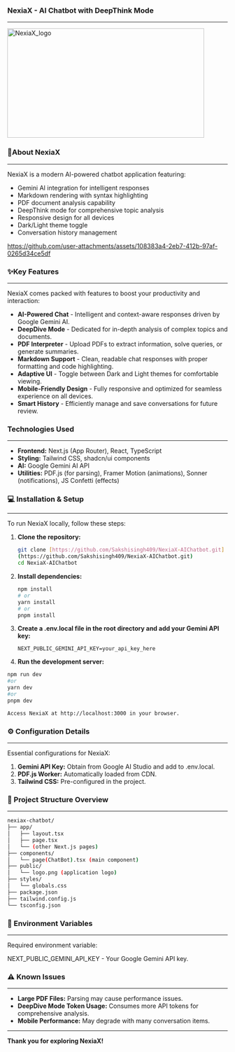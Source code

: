 ### NexiaX - AI Chatbot with DeepThink Mode
---
<img width="450" height="250" alt="NexiaX_logo" src="https://github.com/user-attachments/assets/1390f17c-bae0-46bc-a570-4d277963713f" />

### 🚀About NexiaX 
---
NexiaX is a modern AI-powered chatbot application featuring:
* Gemini AI integration for intelligent responses
* Markdown rendering with syntax highlighting
* PDF document analysis capability
* DeepThink mode for comprehensive topic analysis
* Responsive design for all devices
* Dark/Light theme toggle
* Conversation history management


https://github.com/user-attachments/assets/108383a4-2eb7-412b-97af-0265d34ce5df


### ✨Key Features
---
NexiaX comes packed with features to boost your productivity and interaction:

* **AI-Powered Chat** - Intelligent and context-aware responses driven by Google Gemini AI.
* **DeepDive Mode** - Dedicated for in-depth analysis of complex topics and documents.
* **PDF Interpreter** - Upload PDFs to extract information, solve queries, or generate summaries.
* **Markdown Support** - Clean, readable chat responses with proper formatting and code highlighting.
* **Adaptive UI** - Toggle between Dark and Light themes for comfortable viewing.
* **Mobile-Friendly Design** - Fully responsive and optimized for seamless experience on all devices.
* **Smart History** - Efficiently manage and save conversations for future review.

  

### Technologies Used
---
* **Frontend:** Next.js (App Router), React, TypeScript
* **Styling:** Tailwind CSS, shadcn/ui components
* **AI:** Google Gemini AI API
* **Utilities:** PDF.js (for parsing), Framer Motion (animations), Sonner (notifications), JS Confetti (effects)



### 💻 Installation & Setup
---
To run NexiaX locally, follow these steps:

1.  **Clone the repository:**
   
    ```bash
    git clone [https://github.com/Sakshisingh409/NexiaX-AIChatbot.git]
    (https://github.com/Sakshisingh409/NexiaX-AIChatbot.git)
    cd NexiaX-AIChatbot
    ```

2.  **Install dependencies:**

    ```bash
    npm install
    # or
    yarn install
    # or
    pnpm install
    ```

3.  **Create a .env.local file in the root directory and add your Gemini API key:**

    ```
    NEXT_PUBLIC_GEMINI_API_KEY=your_api_key_here
    ```

4.  **Run the development server:**
   
   ```bash
   npm run dev
   #or
   yarn dev
   #or
   pnpm dev

Access NexiaX at http://localhost:3000 in your browser.
   ```
    

### ⚙ Configuration Details
---
Essential configurations for NexiaX:

1.  **Gemini API Key:** Obtain from Google AI Studio and add to .env.local.
2.  **PDF.js Worker:** Automatically loaded from CDN.
3.  **Tailwind CSS:** Pre-configured in the project.


### 📂 Project Structure Overview
---
```bash
nexiax-chatbot/
├── app/                
│   ├── layout.tsx
│   ├── page.tsx
│   └── (other Next.js pages)
├── components/        
│   └── page(ChatBot).tsx (main component)          
├── public/
│   └── logo.png (application logo)
├── styles/
│   └── globals.css
├── package.json
├── tailwind.config.js
└── tsconfig.json
 ```

### 🔑 Environment Variables
---
Required environment variable:

NEXT_PUBLIC_GEMINI_API_KEY - Your Google Gemini API key.


### ⚠ Known Issues
---
* **Large PDF Files:** Parsing may cause performance issues.
* **DeepDive Mode Token Usage:** Consumes more API tokens for comprehensive analysis.
* **Mobile Performance:** May degrade with many conversation items.
---

**Thank you for exploring NexiaX!**
